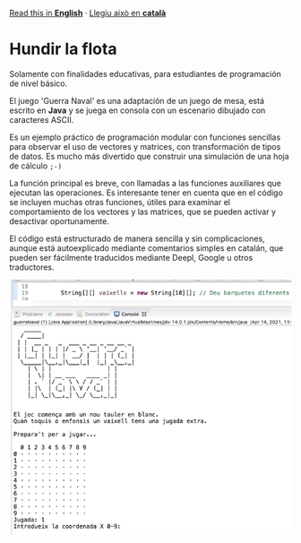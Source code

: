[Read this in **English**](README.md) · [Llegiu això en **català**](README.ca.md)

# Hundir la flota

Solamente con finalidades educativas, para estudiantes de programación de nivel básico.

El juego 'Guerra Naval' es una adaptación de un juego de mesa, está escrito en **Java** y se juega en consola con un escenario dibujado con caracteres ASCII.

Es un ejemplo práctico de programación modular con funciones sencillas para observar el uso de vectores y matrices, con transformación de tipos de datos. Es mucho más divertido que construir una simulación de una hoja de cálculo `;-)`

La función principal es breve, con llamadas a las funciones auxiliares que ejecutan las operaciones. Es interesante tener en cuenta que en el código se incluyen muchas otras funciones, útiles para examinar el comportamiento de los vectores y las matrices, que se pueden activar y desactivar oportunamente. 

El código está estructurado de manera sencilla y sin complicaciones, aunque está autoexplicado mediante comentarios simples en catalán, que pueden ser fácilmente traducidos mediante Deepl, Google u otros traductores. 


![foto de pantalla](screenshot_fleet.png)